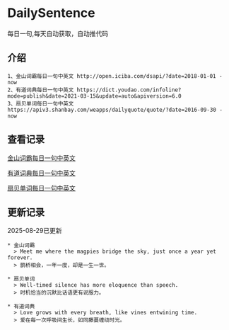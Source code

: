 # DailySentence

每日一句,每天自动获取，自动推代码

## 介绍

```
1、金山词霸每日一句中英文 http://open.iciba.com/dsapi/?date=2018-01-01 - now
2、有道词典每日一句中英文 https://dict.youdao.com/infoline?mode=publish&date=2021-03-15&update=auto&apiversion=6.0
3、扇贝单词每日一句中英文 https://apiv3.shanbay.com/weapps/dailyquote/quote/?date=2016-09-30 - now
```

## 查看记录

[金山词霸每日一句中英文](./data/iciba/)

[有道词典每日一句中英文](./data/youdao/)

[扇贝单词每日一句中英文](./data/shanbay/)

## 更新记录
2025-08-29已更新 
```
* 金山词霸
  > Meet me where the magpies bridge the sky, just once a year yet forever.
  > 鹊桥相会，一年一度，却是一生一世。

* 扇贝单词
  > Well-timed silence has more eloquence than speech.
  > 时机恰当的沉默比话语更有说服力。

* 有道词典
  > Love grows with every breath, like vines entwining time.
  > 爱在每一次呼吸间生长，如同藤蔓缠绕时光。

```

